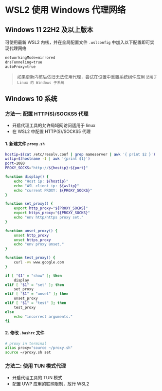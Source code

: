 # WSL2 使用 Windows 代理网络

## Windows 11 22H2 及以上版本

可使用最新 WSL2 内核，并在全局配置文件 `.wslconfig` 中加入以下配置即可实现代理网络

```txt
networkingMode=mirrored
dnsTunneling=true
autoProxy=true
```

> 如果更新内核后依旧无法使用代理，尝试在设置中重置系统组件应用 `适用于 Linux 的 Windows 子系统`

## Windows 10 系统

### 方法一: 配置 HTTP(S)/SOCKS5 代理

- 开启代理工具的允许局域网访问适用于 linux
- 在 WSL2 中配置 HTTP(S)/SOCKS5 代理

#### 1. 新建文件 `proxy.sh`

```bash
hostip=$(cat /etc/resolv.conf | grep nameserver | awk '{ print $2 }')
wslip=$(hostname -I | awk '{print $1}')
port=1080
PROXY_SOCKS="http://${hostip}:${port}"

function display() {
    echo "Host ip: ${hostip}"
    echo "WSL client ip: ${wslip}"
    echo "current PROXY: ${PROXY_SOCKS}"
}

function set_proxy() {
    export http_proxy="${PROXY_SOCKS}"
    export https_proxy="${PROXY_SOCKS}"
    echo "env http/https proxy set."
}

function unset_proxy() {
    unset http_proxy
    unset https_proxy
    echo "env proxy unset."
}

function test_proxy() {
    curl -vv www.google.com
}

if [ "$1" = "show" ]; then
    display
elif [ "$1" = "set" ]; then
    set_proxy
elif [ "$1" = "unset" ]; then
    unset_proxy
elif [ "$1" = "test" ]; then
    test_proxy
else
    echo "incorrect arguments."
fi
```

#### 2. 修改 `.bashrc` 文件
```bash
# proxy in terminal
alias proxy="source ~/proxy.sh"
source ~/proxy.sh set
```

### 方法二: 使用 TUN 模式代理
- 开启代理工具的 TUN 模式
- 配置 UWP 应用的联网限制，放行 WSL2
